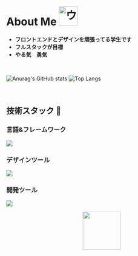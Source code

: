 <h1>
  About Me
  <img src="https://media.tenor.com/p58rSbDQZMoAAAAi/umamusumeprettyderby.gif" 
       alt="ウマ娘 Pretty Derby" 
       width="50" />
</h1>

- **フロントエンドとデザインを頑張ってる学生です**
- **フルスタックが目標**
- **やる気　勇気**

<br>

  <div>
    
  ![Anurag's GitHub stats](https://github-readme-stats.vercel.app/api?username=reonalddekapurio) ![Top Langs](https://github-readme-stats.vercel.app/api/top-langs/?username=reonalddekapurio&layout=compact)  
    
 
</div>

  <br>

<h2>
  技術スタック 💪
</h2>
<div>
  <h3>
    言語&フレームワーク 
  </h3>
  
  <p>
    <a href="https://skillicons.dev">
      <img src="https://skillicons.dev/icons?i=html,css,js,py,ts,nextjs,react,tailwind" />
    </a>
  </p>
  
  <h3>
    デザインツール
  </h3>
  
  <p>
    <a href="https://skillicons.dev">
      <img src="https://skillicons.dev/icons?i=figma,xd,ai,ps,pr" />
    </a>
  </p>
  
  <h3>
    開発ツール
  </h3>
  
  <p>
    <a href="https://skillicons.dev">
    </a>
    <img src="https://skillicons.dev/icons?i=docker,github,git" /> 
  </p>
</div>

<div align="center">
  <img src="https://media1.tenor.com/m/xDZDe_5KPLgAAAAC/gbc-girlsbandcry.gif" 
       width="100" 
</div>





 
